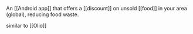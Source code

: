 An [[Android app]] that offers a [[discount]] on unsold [[food]] in your area (global), reducing food waste.

similar to [[Olio]]